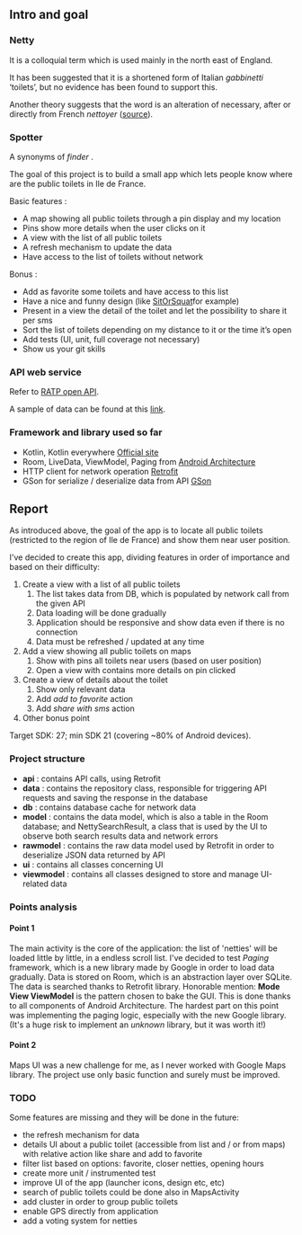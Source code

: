## Intro and goal

### Netty
It is a colloquial term which is used mainly in the north east of England.

It has been suggested that it is a shortened form of Italian _gabbinetti_ ‘toilets’, but no evidence has been found to support this.

Another theory suggests that the word is an alteration of necessary, after or directly from French _nettoyer_ ([source](https://blog.oxforddictionaries.com/2015/11/12/words-for-toilet/)).

### Spotter
A synonyms of _finder_ .

The goal of this project is to build a small app which lets people know where are the public toilets in Ile de France.

Basic features :

- A map showing all public toilets through a pin display and my location
- Pins show more details when the user clicks on it
- A view with the list of all public toilets
- A refresh mechanism to update the data
- Have access to the list of toilets without network

Bonus :

- Add as favorite some toilets and have access to this list
- Have a nice and funny design (like ​[SitOrSquat](https://play.google.com/store/apps/details?id=com.charmin.sitorsquat)​ for example)
- Present in a view the detail of the toilet and let the possibility to share it per sms
- Sort the list of toilets depending on my distance to it or the time it’s open
- Add tests (UI, unit, full coverage not necessary)
- Show us your git skills

### API web service
Refer to [RATP open API](https://data.ratp.fr/api/v1/documentation).

A sample of data can be found at this [link](https://data.ratp.fr/api/records/1.0/search/?dataset=sanisettesparis2011&rows=1000).

### Framework and library used so far
- Kotlin, Kotlin everywhere [Official site](https://kotlinlang.org/docs/reference/android-overview.html)
- Room, LiveData, ViewModel, Paging from [Android Architecture](https://developer.android.com/topic/libraries/architecture/)
- HTTP client for network operation [Retrofit](http://square.github.io/retrofit/)
- GSon for serialize / deserialize data from API [GSon](https://github.com/google/gson)

## Report

As introduced above, the goal of the app is to locate all public toilets (restricted to the region of Ile de France) and show them
near user position.

I've decided to create this app, dividing features in order of importance and based on their difficulty:

1. Create a view with a list of all public toilets
    1. The list takes data from DB, which is populated by network call from the given API
    2. Data loading will be done gradually
    3. Application should be responsive and show data even if there is no connection
    4. Data must be refreshed / updated at any time
2. Add a view showing all public toilets on maps
    1. Show with pins all toilets near users (based on user position)
    2. Open a view with contains more details on pin clicked
3. Create a view of details about the toilet
    1. Show only relevant data
    2. Add _add to favorite_ action
    3. Add _share with sms_ action
4. Other bonus point

Target SDK: 27; min SDK 21 (covering ~80% of Android devices).

### Project structure

- **api** : contains API calls, using Retrofit
- **data** : contains the repository class, responsible for triggering API requests and saving the response in the database
- **db** : contains database cache for network data
- **model** : contains the data model, which is also a table in the Room database; and NettySearchResult, a class that is used by the UI to observe both search results data and network errors 
- **rawmodel** : contains the raw data model used by Retrofit in order to deserialize JSON data returned by API
- **ui** : contains all classes concerning UI
- **viewmodel** : contains all classes designed to store and manage UI-related data

### Points analysis

#### Point 1

The main activity is the core of the application: the list of 'netties' will be loaded little by little, in a endless scroll list.
I've decided to test _Paging_ framework, which is a new library made by Google in order to load data gradually.
Data is stored on Room, which is an abstraction layer over SQLite.
The data is searched thanks to Retrofit library.
Honorable mention: **Mode View ViewModel** is the pattern chosen to bake the GUI. This is done thanks to all components of Android Architecture.
The hardest part on this point was implementing the paging logic, especially with the new Google library.
(It's a huge risk to implement an _unknown_ library, but it was worth it!)

#### Point 2

Maps UI was a new challenge for me, as I never worked with Google Maps library.
The project use only basic function and surely must be improved.

### TODO

Some features are missing and they will be done in the future:
- the refresh mechanism for data
- details UI about a public toilet (accessible from list and / or from maps) with relative action like share and add to favorite
- filter list based on options: favorite, closer netties, opening hours
- create more unit / instrumented test
- improve UI of the app (launcher icons, design etc, etc)
- search of public toilets could be done also in MapsActivity
- add cluster in order to group public toilets
- enable GPS directly from application
- add a voting system for netties
